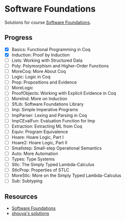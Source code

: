 Software Foundations
==========

Solutions for course [Software Foundations](http://www.seas.upenn.edu/~cis500/current/index.html).

## Progress

- [X] Basics:        Functional Programming in Coq
- [X] Induction:     Proof by Induction
- [ ] Lists:         Working with Structured Data
- [ ] Poly:          Polymorphism and Higher-Order Functions
- [ ] MoreCoq:       More About Coq
- [ ] Logic:         Logic in Coq
- [ ] Prop:          Propositions and Evidence
- [ ] MoreLogic
- [ ] ProofObjects:  Working with Explicit Evidence in Coq
- [ ] MoreInd:       More on Induction
- [ ] SfLib:         Software Foundations Library
- [ ] Imp:           Simple Imperative Programs
- [ ] ImpParser:     Lexing and Parsing in Coq
- [ ] ImpCEvalFun:   Evaluation Function for Imp
- [ ] Extraction:    Extracting ML from Coq
- [ ] Equiv:         Program Equivalence
- [ ] Hoare:         Hoare Logic, Part I
- [ ] Hoare2:        Hoare Logic, Part II
- [ ] Smallstep:     Small-step Operational Semantics
- [ ] Auto:          More Automation
- [ ] Types:         Type Systems
- [ ] Stlc:          The Simply Typed Lambda-Calculus
- [ ] StlcProp:      Properties of STLC
- [ ] MoreStlc:      More on the Simply Typed Lambda-Calculus
- [ ] Sub:           Subtyping

## Resources

- [Software Foundations](http://www.seas.upenn.edu/~cis500/current/sf/index.html)
- [shouya's solutions](https://github.com/shouya/thinking-dumps/tree/master/software-foundations)
